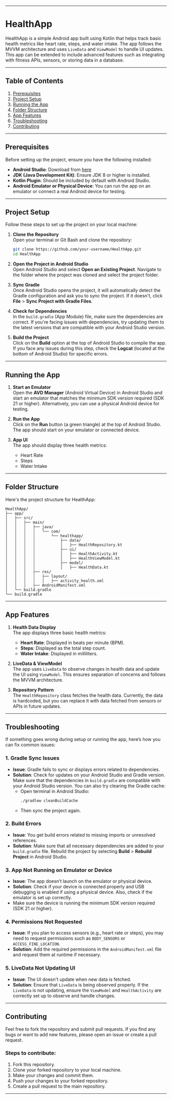 
---

# HealthApp

HealthApp is a simple Android app built using Kotlin that helps track basic health metrics like heart rate, steps, and water intake. The app follows the MVVM architecture and uses `LiveData` and `ViewModel` to handle UI updates. This app can be extended to include advanced features such as integrating with fitness APIs, sensors, or storing data in a database.

---

## Table of Contents

1. [Prerequisites](#prerequisites)
2. [Project Setup](#project-setup)
3. [Running the App](#running-the-app)
4. [Folder Structure](#folder-structure)
5. [App Features](#app-features)
6. [Troubleshooting](#troubleshooting)
7. [Contributing](#contributing)

---

## Prerequisites

Before setting up the project, ensure you have the following installed:

- **Android Studio**: Download from [here](https://developer.android.com/studio)
- **JDK (Java Development Kit)**: Ensure JDK 8 or higher is installed.
- **Kotlin Plugin**: Should be included by default with Android Studio.
- **Android Emulator or Physical Device**: You can run the app on an emulator or connect a real Android device for testing.

---

## Project Setup

Follow these steps to set up the project on your local machine:

1. **Clone the Repository**  
   Open your terminal or Git Bash and clone the repository:

   ```bash
   git clone https://github.com/your-username/HealthApp.git
   cd HealthApp
   ```

2. **Open the Project in Android Studio**  
   Open Android Studio and select **Open an Existing Project**. Navigate to the folder where the project was cloned and select the project folder.

3. **Sync Gradle**  
   Once Android Studio opens the project, it will automatically detect the Gradle configuration and ask you to sync the project. If it doesn't, click **File** > **Sync Project with Gradle Files**.

4. **Check for Dependencies**  
   In the `build.gradle` (App Module) file, make sure the dependencies are correct. If you're facing issues with dependencies, try updating them to the latest versions that are compatible with your Android Studio version.

5. **Build the Project**  
   Click on the **Build** option at the top of Android Studio to compile the app. If you face any issues during this step, check the **Logcat** (located at the bottom of Android Studio) for specific errors.

---

## Running the App

1. **Start an Emulator**  
   Open the **AVD Manager** (Android Virtual Device) in Android Studio and start an emulator that matches the minimum SDK version required (SDK 21 or higher). Alternatively, you can use a physical Android device for testing.

2. **Run the App**  
   Click on the **Run** button (a green triangle) at the top of Android Studio. The app should start on your emulator or connected device.

3. **App UI**  
   The app should display three health metrics:  
   - Heart Rate
   - Steps
   - Water Intake

---

## Folder Structure

Here's the project structure for HealthApp:

```text
HealthApp/
├── app/
│   ├── src/
│   │   ├── main/
│   │   │   ├── java/
│   │   │   │   └── com/
│   │   │   │       └── healthapp/
│   │   │   │           ├── data/
│   │   │   │           │   ├── HealthRepository.kt
│   │   │   │           ├── ui/
│   │   │   │           │   ├── HealthActivity.kt
│   │   │   │           │   ├── HealthViewModel.kt
│   │   │   │           ├── model/
│   │   │   │           │   ├── HealthData.kt
│   │   │   ├── res/
│   │   │   │   ├── layout/
│   │   │   │   │   ├── activity_health.xml
│   │   │   ├── AndroidManifest.xml
│   └── build.gradle
└── build.gradle
```

---

## App Features

1. **Health Data Display**  
   The app displays three basic health metrics:
   - **Heart Rate**: Displayed in beats per minute (BPM).
   - **Steps**: Displayed as the total step count.
   - **Water Intake**: Displayed in milliliters.

2. **LiveData & ViewModel**  
   The app uses `LiveData` to observe changes in health data and update the UI using `ViewModel`. This ensures separation of concerns and follows the MVVM architecture.

3. **Repository Pattern**  
   The `HealthRepository` class fetches the health data. Currently, the data is hardcoded, but you can replace it with data fetched from sensors or APIs in future updates.

---

## Troubleshooting

If something goes wrong during setup or running the app, here’s how you can fix common issues:

### 1. **Gradle Sync Issues**
   - **Issue**: Gradle fails to sync or displays errors related to dependencies.
   - **Solution**: Check for updates on your Android Studio and Gradle version. Make sure that the dependencies in `build.gradle` are compatible with your Android Studio version. You can also try clearing the Gradle cache:
     - Open terminal in Android Studio:  
       ```bash
       ./gradlew cleanBuildCache
       ```
     - Then sync the project again.

### 2. **Build Errors**
   - **Issue**: You get build errors related to missing imports or unresolved references.
   - **Solution**: Make sure that all necessary dependencies are added to your `build.gradle` file. Rebuild the project by selecting **Build** > **Rebuild Project** in Android Studio.

### 3. **App Not Running on Emulator or Device**
   - **Issue**: The app doesn’t launch on the emulator or physical device.
   - **Solution**: Check if your device is connected properly and USB debugging is enabled if using a physical device. Also, check if the emulator is set up correctly.
   - Make sure the device is running the minimum SDK version required (SDK 21 or higher).

### 4. **Permissions Not Requested**
   - **Issue**: If you plan to access sensors (e.g., heart rate or steps), you may need to request permissions such as `BODY_SENSORS` or `ACCESS_FINE_LOCATION`.
   - **Solution**: Add the required permissions in the `AndroidManifest.xml` file and request them at runtime if necessary.

### 5. **LiveData Not Updating UI**
   - **Issue**: The UI doesn't update when new data is fetched.
   - **Solution**: Ensure that `LiveData` is being observed properly. If the `LiveData` is not updating, ensure the `ViewModel` and `HealthActivity` are correctly set up to observe and handle changes.

---

## Contributing

Feel free to fork the repository and submit pull requests. If you find any bugs or want to add new features, please open an issue or create a pull request.

### Steps to contribute:

1. Fork this repository.
2. Clone your forked repository to your local machine.
3. Make your changes and commit them.
4. Push your changes to your forked repository.
5. Create a pull request to the main repository.

---
